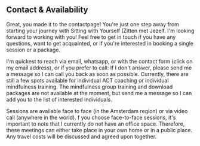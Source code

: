 ## Contact & Availability

Great, you made it to the contactpage! You're just one step away from starting your journey with Sitting with Yourself (Zitten met Jezelf. I'm looking forward to working with you! Feel free to get in touch if you have any questions, want to get acquainted, or if you're interested in booking a single session or a package.

I'm quickest to reach via email, whatsapp, or with the contact form (click on my email address), or if you prefer to call: If I don't answer, please send me a message so I can call you back as soon as possible.
Currently, there are still a few spots available for individual ACT coaching or individual mindfulness training. The mindfulness group training and download packages are not available at the moment, but send me a message so I can add you to the list of interested individuals.

Sessions are available face to face (in the Amsterdam region) or via video call (anywhere in the world). f you choose face-to-face sessions, it's important to note that I currently do not have an office space. Therefore, these meetings can either take place in your own home or in a public place. Any travel costs will be discussed and agreed upon together. 
